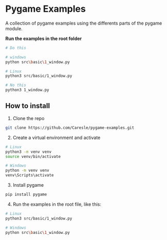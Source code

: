 # Pygame Examples

A collection of pygame examples using the differents parts of the pygame module.

**Run the examples in the root folder**

```bash
# Do this

# windows
python src\basic\1_window.py

# Linux
python3 src/basic/1_window.py

# No this
python3 1_window.py
```

## How to install

1. Clone the repo
```bash
git clone https://github.com/Caresle/pygame-examples.git
```

2. Create a virtual environment and activate
```bash
# Linux
python3 -m venv venv
source venv/bin/activate

# Windows
python -m venv venv
venv\Scripts\activate
```

3. Install pygame
```bash
pip install pygame
```

4. Run the examples in the root file, like this:
```bash
# Linux
python3 src/basic/1_window.py

# Windows
python src\basic\1_window.py
```